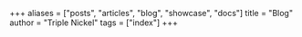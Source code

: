 +++
aliases = ["posts", "articles", "blog", "showcase", "docs"]
title = "Blog"
author = "Triple Nickel"
tags = ["index"]
+++
